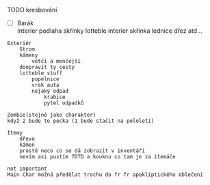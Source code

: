 TODO kresbování

   - [ ] Barák   
        Interier
            podlaha
            skřínky
        lotteble interier 
            skřínka
            lednice
            dřez
            atd...

    Exteriér
        Strom
        kámeny
            větčí a menčejší
        doopravit ty cesty 
        lotteble stuff
            popelnice 
            vrak auta
            nejaký odpad 
                krabice 
                pytel odpadků
    
    Zombie(stejně jako charakter)
    když 2 bude to pecka (1 bude stačit na pololetí)
    
    Itemy
        dřevo
        kámen
        prostě neco co se dá zobrazit v inventáři 
        nevím asi pustím 7DTD a kouknu co tam je za itemáče

    not important 
    Main Char možná předělat trochu do fr fr apokliptického oblečení
